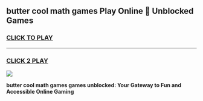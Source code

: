 
## butter cool math games Play Online 👋 Unblocked Games
<h3>
<a href="https://news.freeplayer.one?title=butter_cool_math_games&ref=17CMG">CLICK TO PLAY</a></h3>
<hr>

<h3>
<a href="https://news.freeplayer.one?title=butter_cool_math_games&ref=17CMG">CLICK 2 PLAY</a>
  
</h3>

<a href="https://news.freeplayer.one?title=butter_cool_math_games&ref=17CMG/"><img src="https://clearcache.store/games.png"></a>


**butter cool math games games unblocked: Your Gateway to Fun and Accessible Online Gaming**
